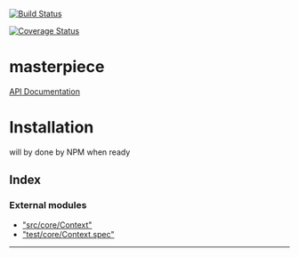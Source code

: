 
[![Build Status](https://travis-ci.org/smarletta/masterpiece.svg?branch=master)](https://travis-ci.org/smarletta/masterpiece)

[![Coverage Status](https://coveralls.io/repos/github/smarletta/masterpiece/badge.svg?branch=master)](https://coveralls.io/github/smarletta/masterpiece?branch=master)

# masterpiece
[API Documentation](https://smarletta.github.io/masterpiece/)

# Installation
will by done by NPM when ready


## Index

### External modules

* ["src/core/Context"](modules/_src_core_context_.md)
* ["test/core/Context.spec"](modules/_test_core_context_spec_.md)



---
